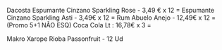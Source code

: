 
Dacosta
Espumante Cinzano Sparkling Rose - 3,49 € x 12 = 
Espumante Cinzano Sparkling Asti - 3,49€ x 12 =
Rum Abuelo Anejo - 12,49€ x 12 = 
(Promo 5+1 NÃO ESQ)
Coca Cola Lt : 16,78€ x 3 = 




Makro
Xarope Rioba Passonfruit - 12 Ud
